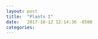 ```yaml
---
layout: post
title:  "Plants I"
date:   2017-10-12 12:14:36 -0500
categories: 
---
```




<html>
  <body >
    <script type="text/javascript" src="/assets/plants_1.js"></script>
    <div id="container"></div>
  </body>
</html>
